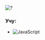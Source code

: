 ![?](https://github-readme-stats.vercel.app/api?username=swdmeow)

### Учу:
- ![JavaScript](https://user-images.githubusercontent.com/73160076/191781623-54aed2cc-4fb2-4bad-9de0-16c3dcbe0e3b.svg)
